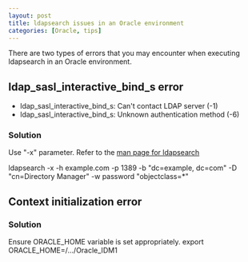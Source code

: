 ```yaml
---
layout: post
title: ldapsearch issues in an Oracle environment
categories: [Oracle, tips]
---
```



There are two types of errors that you may encounter when executing ldapsearch in an Oracle environment.

## ldap_sasl_interactive_bind_s error

* ldap_sasl_interactive_bind_s: Can't contact LDAP server (-1)
* ldap_sasl_interactive_bind_s: Unknown authentication method (-6)

### Solution
Use "-x" parameter. Refer to the [man page for ldapsearch](http://www.openldap.org/software/man.cgi?query=ldapsearch&apropos=0&sektion=0&manpath=OpenLDAP+2.4-Release&format=html)

ldapsearch -x -h example.com -p 1389 -b "dc=example, dc=com" -D "cn=Directory Manager" -w password "objectclass=*"


## Context initialization error

### Solution
Ensure ORACLE_HOME variable is set appropriately.
export ORACLE_HOME=/.../Oracle_IDM1
